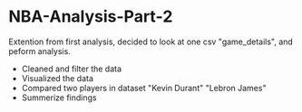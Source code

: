 # NBA-Analysis-Part-2

Extention from first analysis, decided to look at one csv "game_details", and peform analysis.
- Cleaned and filter the data
- Visualized the data 
- Compared two players in dataset "Kevin Durant" "Lebron James"
- Summerize findings
